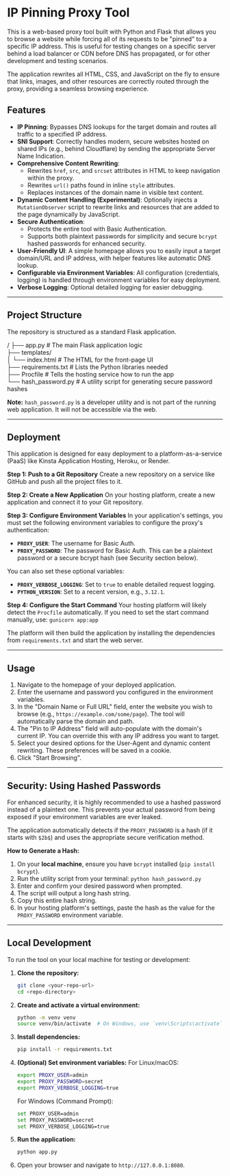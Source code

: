 # IP Pinning Proxy Tool

This is a web-based proxy tool built with Python and Flask that allows you to browse a website while forcing all of its requests to be "pinned" to a specific IP address. This is useful for testing changes on a specific server behind a load balancer or CDN before DNS has propagated, or for other development and testing scenarios.

The application rewrites all HTML, CSS, and JavaScript on the fly to ensure that links, images, and other resources are correctly routed through the proxy, providing a seamless browsing experience.

## Features

- **IP Pinning**: Bypasses DNS lookups for the target domain and routes all traffic to a specified IP address.
- **SNI Support**: Correctly handles modern, secure websites hosted on shared IPs (e.g., behind Cloudflare) by sending the appropriate Server Name Indication.
- **Comprehensive Content Rewriting**:
    - Rewrites `href`, `src`, and `srcset` attributes in HTML to keep navigation within the proxy.
    - Rewrites `url()` paths found in inline `style` attributes.
    - Replaces instances of the domain name in visible text content.
- **Dynamic Content Handling (Experimental)**: Optionally injects a `MutationObserver` script to rewrite links and resources that are added to the page dynamically by JavaScript.
- **Secure Authentication**:
    - Protects the entire tool with Basic Authentication.
    - Supports both plaintext passwords for simplicity and secure `bcrypt` hashed passwords for enhanced security.
- **User-Friendly UI**: A simple homepage allows you to easily input a target domain/URL and IP address, with helper features like automatic DNS lookup.
- **Configurable via Environment Variables**: All configuration (credentials, logging) is handled through environment variables for easy deployment.
- **Verbose Logging**: Optional detailed logging for easier debugging.

---

## Project Structure

The repository is structured as a standard Flask application.


/
├── app.py              # The main Flask application logic  
├── templates/  
│   └── index.html      # The HTML for the front-page UI  
├── requirements.txt    # Lists the Python libraries needed  
├── Procfile            # Tells the hosting service how to run the app  
└── hash_password.py    # A utility script for generating secure password hashes  

**Note:** `hash_password.py` is a developer utility and is not part of the running web application. It will not be accessible via the web.

---

## Deployment

This application is designed for easy deployment to a platform-as-a-service (PaaS) like Kinsta Application Hosting, Heroku, or Render.

**Step 1: Push to a Git Repository**
Create a new repository on a service like GitHub and push all the project files to it.

**Step 2: Create a New Application**
On your hosting platform, create a new application and connect it to your Git repository.

**Step 3: Configure Environment Variables**
In your application's settings, you must set the following environment variables to configure the proxy's authentication:

- **`PROXY_USER`**: The username for Basic Auth.
- **`PROXY_PASSWORD`**: The password for Basic Auth. This can be a plaintext password or a secure bcrypt hash (see Security section below).

You can also set these optional variables:

- **`PROXY_VERBOSE_LOGGING`**: Set to `true` to enable detailed request logging.
- **`PYTHON_VERSION`**: Set to a recent version, e.g., `3.12.1`.

**Step 4: Configure the Start Command**
Your hosting platform will likely detect the `Procfile` automatically. If you need to set the start command manually, use:
`gunicorn app:app`

The platform will then build the application by installing the dependencies from `requirements.txt` and start the web server.

---

## Usage

1.  Navigate to the homepage of your deployed application.
2.  Enter the username and password you configured in the environment variables.
3.  In the "Domain Name or Full URL" field, enter the website you wish to browse (e.g., `https://example.com/some/page`). The tool will automatically parse the domain and path.
4.  The "Pin to IP Address" field will auto-populate with the domain's current IP. You can override this with any IP address you want to target.
5.  Select your desired options for the User-Agent and dynamic content rewriting. These preferences will be saved in a cookie.
6.  Click "Start Browsing".

---

## Security: Using Hashed Passwords

For enhanced security, it is highly recommended to use a hashed password instead of a plaintext one. This prevents your actual password from being exposed if your environment variables are ever leaked.

The application automatically detects if the `PROXY_PASSWORD` is a hash (if it starts with `$2b$`) and uses the appropriate secure verification method.

**How to Generate a Hash:**

1.  On your **local machine**, ensure you have `bcrypt` installed (`pip install bcrypt`).
2.  Run the utility script from your terminal: `python hash_password.py`
3.  Enter and confirm your desired password when prompted.
4.  The script will output a long hash string.
5.  Copy this entire hash string.
6.  In your hosting platform's settings, paste the hash as the value for the `PROXY_PASSWORD` environment variable.

---

## Local Development

To run the tool on your local machine for testing or development:

1.  **Clone the repository:**
    ```bash
    git clone <your-repo-url>
    cd <repo-directory>
    ```
2.  **Create and activate a virtual environment:**
    ```bash
    python -m venv venv
    source venv/bin/activate  # On Windows, use `venv\Scripts\activate`
    ```
3.  **Install dependencies:**
    ```bash
    pip install -r requirements.txt
    ```
4.  **(Optional) Set environment variables:**
    For Linux/macOS:
    ```bash
    export PROXY_USER=admin
    export PROXY_PASSWORD=secret
    export PROXY_VERBOSE_LOGGING=true
    ```
    For Windows (Command Prompt):
    ```bash
    set PROXY_USER=admin
    set PROXY_PASSWORD=secret
    set PROXY_VERBOSE_LOGGING=true
    ```
5.  **Run the application:**
    ```bash
    python app.py
    ```
6.  Open your browser and navigate to `http://127.0.0.1:8080`.
